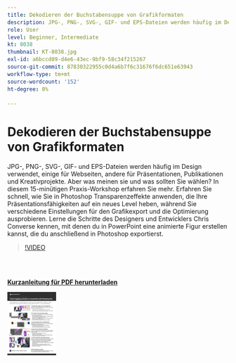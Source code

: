```yaml
---
title: Dekodieren der Buchstabensuppe von Grafikformaten
description: JPG-, PNG-, SVG-, GIF- und EPS-Dateien werden häufig im Design verwendet, einige für Webseiten, andere für Präsentationen, Publikationen und Kreativprojekte. Aber was bedeuten sie, und was sollten Sie wählen?
role: User
level: Beginner, Intermediate
kt: 8038
thumbnail: KT-8038.jpg
exl-id: a6bccd09-d4e6-43ec-9bf9-58c34f215267
source-git-commit: 87830322955c0d4a6b7f6c31676f6dc651e63943
workflow-type: tm+mt
source-wordcount: '152'
ht-degree: 0%

---
```


# Dekodieren der Buchstabensuppe von Grafikformaten

JPG-, PNG-, SVG-, GIF- und EPS-Dateien werden häufig im Design verwendet, einige für Webseiten, andere für Präsentationen, Publikationen und Kreativprojekte. Aber was meinen sie und was sollten Sie wählen? In diesem 15-minütigen Praxis-Workshop erfahren Sie mehr. Erfahren Sie schnell, wie Sie in Photoshop Transparenzeffekte anwenden, die Ihre Präsentationsfähigkeiten auf ein neues Level heben, während Sie verschiedene Einstellungen für den Grafikexport und die Optimierung ausprobieren. Lerne die Schritte des Designers und Entwicklers Chris Converse kennen, mit denen du in PowerPoint eine animierte Figur erstellen kannst, die du anschließend in Photoshop exportierst.

>[!VIDEO](https://video.tv.adobe.com/v/333805?hidetitle=true)

<br> 

[**Kurzanleitung für PDF herunterladen**](../quick-reference/Decodingthealphabetsoupofgraphicformats.pdf)

[![Bild der ersten Seite der Kurzanleitung](assets/DecodingthealphabetsoupofgraphicformatsPage1.png)](../quick-reference/Decodingthealphabetsoupofgraphicformats.pdf)
